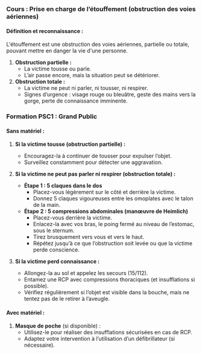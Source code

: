### **Cours : Prise en charge de l’étouffement (obstruction des voies aériennes)**

#### **Définition et reconnaissance :**

L'étouffement est une obstruction des voies aériennes, partielle ou totale, pouvant mettre en danger la vie d'une personne.

1. **Obstruction partielle :**
    - La victime tousse ou parle.
    - L’air passe encore, mais la situation peut se détériorer.
2. **Obstruction totale :**
    - La victime ne peut ni parler, ni tousser, ni respirer.
    - Signes d’urgence : visage rouge ou bleuâtre, geste des mains vers la gorge, perte de connaissance imminente.
### **Formation PSC1 : Grand Public**

#### **Sans matériel :**

1. **Si la victime tousse (obstruction partielle) :**
    
    - Encouragez-la à continuer de tousser pour expulser l’objet.
    - Surveillez constamment pour détecter une aggravation.
2. **Si la victime ne peut pas parler ni respirer (obstruction totale) :**
    
    - **Étape 1 : 5 claques dans le dos**
        - Placez-vous légèrement sur le côté et derrière la victime.
        - Donnez 5 claques vigoureuses entre les omoplates avec le talon de la main.
    - **Étape 2 : 5 compressions abdominales (manœuvre de Heimlich)**
        - Placez-vous derrière la victime.
        - Enlacez-la avec vos bras, le poing fermé au niveau de l’estomac, sous le sternum.
        - Tirez brusquement vers vous et vers le haut.
        - Répétez jusqu’à ce que l’obstruction soit levée ou que la victime perde conscience.
3. **Si la victime perd connaissance :**
    
    - Allongez-la au sol et appelez les secours (15/112).
    - Entamez une RCP avec compressions thoraciques (et insufflations si possible).
    - Vérifiez régulièrement si l’objet est visible dans la bouche, mais ne tentez pas de le retirer à l’aveugle.

#### **Avec matériel :**

1. **Masque de poche** (si disponible) :
    - Utilisez-le pour réaliser des insufflations sécurisées en cas de RCP.
    - Adaptez votre intervention à l’utilisation d’un défibrillateur (si nécessaire).